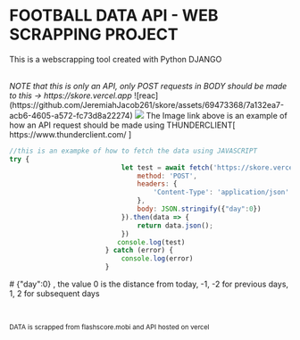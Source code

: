 <h1>FOOTBALL DATA API - WEB SCRAPPING PROJECT</h1>
<p>This is a webscrapping tool created with Python DJANGO</p></br>
<i>NOTE that this is only an API, only POST requests in BODY should be made to this -> https://skore.vercel.app </i>
![reac](https://github.com/JeremiahJacob261/skore/assets/69473368/7a132ea7-acb6-4605-a572-fc73d8a22274)
<img src='https://github-production-user-asset-6210df.s3.amazonaws.com/69473368/294429914-7a132ea7-acb6-4605-a572-fc73d8a22274.png?X-Amz-Algorithm=AWS4-HMAC-SHA256&X-Amz-Credential=AKIAVCODYLSA53PQK4ZA%2F20240105%2Fus-east-1%2Fs3%2Faws4_request&X-Amz-Date=20240105T080740Z&X-Amz-Expires=300&X-Amz-Signature=b9ab8bac63bd6a5e1c9aad2880191f86be0103a888384672451e12f35a465f8a&X-Amz-SignedHeaders=host&actor_id=69473368&key_id=0&repo_id=736969114'/>
The Image link above is an example of how an API request should be made using THUNDERCLIENT[ https://www.thunderclient.com/ ]
    
```js
//this is an exampke of how to fetch the data using JAVASCRIPT
try {
                            let test = await fetch('https://skore.vercel.app', {
                                method: 'POST',
                                headers: {
                                    'Content-Type': 'application/json'
                                },
                                body: JSON.stringify({"day":0})
                            }).then(data => {
                                return data.json();
                            })
                           console.log(test)
                        } catch (error) {
                            console.log(error)
                        }

```
<p># {"day":0} , the value 0 is the distance from today, -1, -2 for previous days, 1, 2 for subsequent days</p></br>


<sub>DATA is scrapped from flashscore.mobi and API hosted on vercel</sub>

